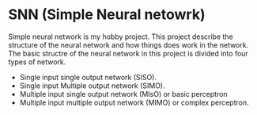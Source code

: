 # SNN (Simple Neural netowrk)

Simple neural network is my hobby project. This project describe the structure of the neural network and how things does work in the network. The basic structre of the neural network in this project is divided into four types of network.

- Single input single output network (SISO).
- Single input Multiple output network (SIMO).
- Multiple input single output network (MIsO) or basic perceptron
- Multiple input multiple output network (MIMO) or complex perceptron.